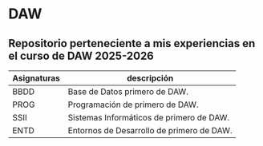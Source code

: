 # DAW
Repositorio perteneciente a mis experiencias en el curso de DAW 2025-2026
----------------------
Asignaturas|descripción
-------|-------
BBDD | Base de Datos primero de DAW. |
PROG | Programación de primero de DAW. |
SSII | Sistemas Informáticos de primero de DAW. |
ENTD |Entornos de Desarrollo de primero de DAW. |
